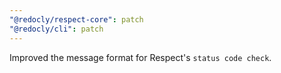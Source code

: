 ```yaml
---
"@redocly/respect-core": patch
"@redocly/cli": patch
---
```


Improved the message format for Respect's `status code check`.
